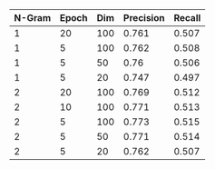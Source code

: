 | N-Gram | Epoch | Dim | Precision | Recall|
| ------ | ------ | ------ | ------ | ------ |
| 1 | 20 | 100 | 0.761 | 0.507 |
| 1 | 5 | 100 | 0.762 | 0.508 |
| 1 | 5 | 50 | 0.76 | 0.506 |
| 1 | 5 | 20 | 0.747 | 0.497 |
| 2 | 20 | 100 | 0.769 | 0.512 |
| 2 | 10 | 100 | 0.771 | 0.513 |
| 2 | 5 | 100 | 0.773 | 0.515 |
| 2 | 5 | 50 | 0.771 | 0.514 |
| 2 | 5 | 20 | 0.762 | 0.507 |
